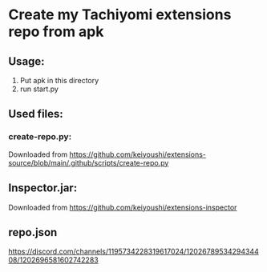 # Create my Tachiyomi extensions repo from apk

## Usage:
1. Put apk in this directory
2. run start.py

## Used files:
### create-repo.py:
Downloaded from https://github.com/keiyoushi/extensions-source/blob/main/.github/scripts/create-repo.py
## Inspector.jar:
Downloaded from https://github.com/keiyoushi/extensions-inspector
## repo.json
https://discord.com/channels/1195734228319617024/1202678953429434408/1202696581602742283